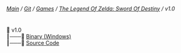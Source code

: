 ﻿###### [Main](https://pikakid98.github.io) / [Git](https://git-pikakid98.github.io) / [Games](https://git-pikakid98.github.io/games) / [The Legend Of Zelda: Sword Of Destiny](https://git-pikakid98.github.io/games/the-legend-of-zelda-sword-of-destiny) / v1.0
<h1></h1>

📂 v1.0
\
┃───📄 [Binary (Windows)](https://github.com/Git-Pikakid98/the-legend-of-zelda-sword-of-destiny/releases/download/v1.0/The.Legend.Of.Zelda.Sword.Of.Destiny.v1.0.7z)
\
┃───📄 [Source Code](https://github.com/Git-Pikakid98/the-legend-of-zelda-sword-of-destiny/archive/refs/tags/v1.0.zip)
